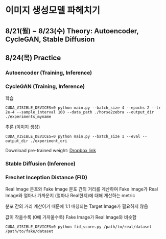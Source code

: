 # 이미지 생성모델 파헤치기

## 8/21(월) ~ 8/23(수) Theory: Autoencoder, CycleGAN, Stable Diffusion

## 8/24(목) Practice
### Autoencoder (Training, Inference)

### CycleGAN (Training, Inference)
학습
```
CUDA_VISIBLE_DEVICES=0 python main.py --batch_size 4 --epochs 2 --lr 2e-4 --sample_interval 100 --data_path ./horse2zebra --output_dir ./experiments_myname
```

추론 (이미지 생성)
```
CUDA_VISIBLE_DEVICES=0 python main.py --batch_size 1 --eval --output_dir ./experiment_ori
```

Download pre-trained weight: [Dropbox link](https://www.dropbox.com/scl/fi/4lbvos2n85clcye0qhx1l/checkpoint_latest.pth?rlkey=osbb73vc1phuv34wamixgfxby&dl=0)
### Stable Diffusion (Inference)

### Frechet Inception Distance (FID)
Real Image 분포와 Fake Image 분포 간의 거리를 계산하여 Fake Image가 Real Image와 얼마나 가까운지 (얼마나 Real한지)에 대해 계산하는 metric

분포 간의 거리 계산이기 때문에 1:1 매칭되는 Target Image가 필요하지 않음

값이 작을수록 (0에 가까울수록) Fake Image가 Real Image와 비슷함

```
CUDA_VISIBLE_DEVICES=0 python fid_score.py /path/to/real/dataset /path/to/fake/dataset
```
